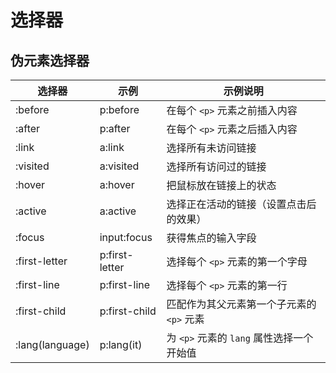 # 选择器

## 伪元素选择器

| 选择器          | 示例           | 示例说明                                  |
| --------------- | -------------- | ----------------------------------------- |
| :before         | p:before       | 在每个 `<p>` 元素之前插入内容             |
| :after          | p:after        | 在每个 `<p>` 元素之后插入内容             |
| :link           | a:link         | 选择所有未访问链接                        |
| :visited        | a:visited      | 选择所有访问过的链接                      |
| :hover          | a:hover        | 把鼠标放在链接上的状态                    |
| :active         | a:active       | 选择正在活动的链接（设置点击后的效果）    |
| :focus          | input:focus    | 获得焦点的输入字段                        |
| :first-letter   | p:first-letter | 选择每个 `<p>` 元素的第一个字母           |
| :first-line     | p:first-line   | 选择每个 `<p>`  元素的第一行              |
| :first-child    | p:first-child  | 匹配作为其父元素第一个子元素的 `<p>` 元素 |
| :lang(language) | p:lang(it)     | 为 `<p>` 元素的 `lang` 属性选择一个开始值 |
